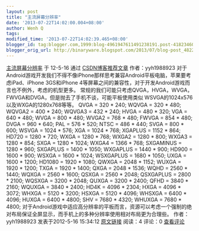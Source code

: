 ```yaml
---
layout: post
title: "主流屏幕分辨率"
date: '2013-07-22T14:02:00.004+08:00'
author: Wenh Q
tags:
modified_time: '2013-07-22T14:02:39.465+08:00'
blogger_id: tag:blogger.com,1999:blog-4961947611491238191.post-418234605503703571
blogger_orig_url: http://binaryware.blogspot.com/2013/07/blog-post_4822.html
---
```

[
主流屏幕分辨率](http://blog.csdn.net/yyh1988923/article/details/7572848)
于 12-5-16 通过
[CSDN博客推荐文章](http://blog.csdn.net/) 作者：yyh1988923
对于Android游戏开发我们不得不像iPhone那样思考兼容Android平板电脑，苹果要考虑iPad、iPhone
3GS和iPhone
4等屏幕之间的兼容性，对于开发Android游戏而言也不例外，考虑的机型更多。
常规的我们可能只考虑QVGA，HVGA，WVGA，FWVGA和DVGA，但是抛去了手机不谈，可能平板使用类似
WSVGA的1024x576以及WXGA的1280x768等等。
QVGA = 320 * 240;
WQVGA = 320 * 480;
WQVGA2 = 400 * 240;
WQVGA3 = 432 * 240;
HVGA = 480 * 320;
VGA = 640 * 480;
WVGA = 800 * 480;
WVGA2 = 768 * 480;
FWVGA = 854 * 480;
DVGA = 960 * 640;
PAL = 576 * 520;
NTSC = 486 * 440;
SVGA = 800 * 600;
WSVGA = 1024 * 576;
XGA = 1024 * 768;
XGAPLUS = 1152 * 864;
HD720 = 1280 * 720;
WXGA = 1280 * 768;
WXGA2 = 1280 * 800;
WXGA3 = 1280 * 854;
SXGA = 1280 * 1024;
WXGA4 = 1366 * 768;
SXGAMINUS = 1280 * 960;
SXGAPLUS = 1400 * 1050;
WXGAPLUS = 1440 * 900;
HD900 = 1600 * 900;
WSXGA = 1600 * 1024;
WSXGAPLUS = 1680 * 1050;
UXGA = 1600 * 1200;
HD1080 = 1920 * 1080;
QWXGA = 2048 * 1152;
WUXGA = 1920 * 1200;
TXGA = 1920 * 1400;
QXGA = 2048 * 1536;
WQHD = 2560 * 1440;
WQXGA = 2560 * 1600;
QSXGA = 2560 * 2048;
QSXGAPLUS = 2800 * 2100;
WQSXGA = 3200 * 2048;
QUXGA = 3200 * 2400;
QFHD = 3840 * 2160;
WQUXGA = 3840 * 2400;
HD4K = 4096 * 2304;
HXGA = 4096 * 3072;
WHXGA = 5120 * 3200;
HSXGA = 5120 * 4096;
WHSXGA = 6400 * 4096;
HUXGA = 6400 * 4800;
SHV = 7680 * 4320;
WHUXGA = 7680 * 4800;
对于Android游戏中适应高分辨率的平板而言，资源可以考虑一个强制的绝对布局保证全屏显示，而手机上的多种分辨率使用相对布局更为合理些。
作者：yyh1988923 发表于2012-5-16 15:34:12
[原文链接](http://blog.csdn.net/yyh1988923/article/details/7572848)
阅读：4 评论：0
[查看评论](http://blog.csdn.net/yyh1988923/article/details/7572848#comments)
